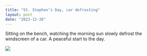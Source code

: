 ```yaml
---
title: "St. Stephen’s Day, car defrosting"
layout: post
date: "2023-12-26"
---
```


Sitting on the bench, watching the morning sun slowly defrost the windscreen of a car. A peaceful start to the day.

![](/assets/images/2023/20231226_1133477795953269814152084-461x1024.jpg)
